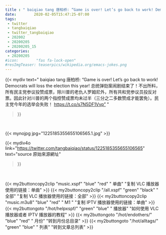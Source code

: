 ```yaml
---
title : " baiqiao tang 唐柏桥: “Game is over! Let’s go back to work! Democrats will loss the election this year! &#10;总统弹劾案闹剧结束了！不出所料，所有民主党参议投赞成票，除川普的老仇人罗姆尼外，所有共和党参议员投反对票。因此针对川普的两个指控赞成票均未过半（三分之二多数赞成才能罢免）。民主党今年的选举会失败！ https://t.co/s7N5DF1Vvp”  "
date:        2020-02-05T15:47:25-07:00
tags:
 - twitter
 - tangbaiqiao
 - twitter_tangbaiqiao
 - 202002
 - 20200205
 - 20200205_15
categories:
 - 20200205
#icon:        "fas fa-lock-open"
#resImgTeaser: teaserpics/wikipedia.org/emacs-jokes.png
---
```


{{< mydiv text=" baiqiao tang 唐柏桥: “Game is over! Let’s go back to work! Democrats will loss the election this year! &#10;总统弹劾案闹剧结束了！不出所料，所有民主党参议投赞成票，除川普的老仇人罗姆尼外，所有共和党参议员投反对票。因此针对川普的两个指控赞成票均未过半（三分之二多数赞成才能罢免）。民主党今年的选举会失败！ https://t.co/s7N5DF1Vvp”  "
>}}
<br>


 {{< mynojpg jpg="1225185355655106565.1.jpg" >}}<br> 



{{< mydiv4o link="https://twitter.com/tangbaiqiao/status/1225185355655106565"
text="source 原始來源網址"
>}}


<br>





{{< my2buttoncopy2clip "music.xspf"        "blue"   "red"    " 单曲"  "复制 VLC 播放器使用的链接：单曲" >}} {{< my2buttoncopy2clip "/all.xspf"         "green"  "black"  " 全部"  "复制 VLC 播放器使用的链接：全部" >}} {{< my2buttoncopy2clip "music.m3u8"        "blue"   "red"    " M1 "    "复制 IPTV 播放器使用的链接：单曲" >}} {{< my2buttongoto      "/hot/helpxspf/"    "green"  "blue"   " 播放器" "如何使用 VLC 播放器或者 IPTV 播放器的教程" >}} {{< my2buttongoto      "/hot/endothers/"   "blue"   "red"    " 月份"   "转到月份总目录" >}} {{< my2buttongoto      "/hot/alltags/"     "green"  "blue"   " 列表"   "转到文章总列表" >}} 
